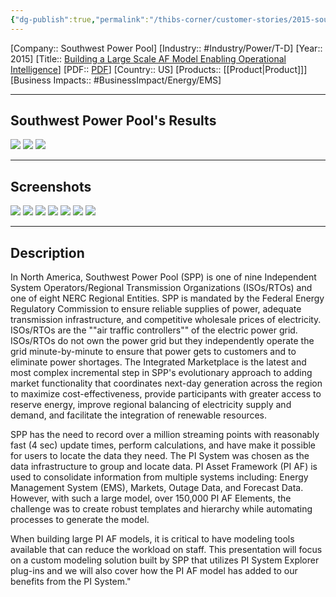 ```yaml
---
{"dg-publish":true,"permalink":"/thibs-corner/customer-stories/2015-southwest-power-pool-building-a-large-scale-af-model-enabling-operational-intelligence/","noteIcon":""}
---
```


[Company:: Southwest Power Pool]
[Industry:: #Industry/Power/T-D]
[Year:: 2015]
[Title:: [Building a Large Scale AF Model Enabling Operational Intelligence](https://resources.osisoft.com/presentations/building-a-large-scale-af-model-enabling-operational-intelligence/)]
[PDF:: [PDF](https://cdn.osisoft.com/corp/en/media/presentations/2015/UsersConference2015/PDF/UsersConference2015_SouthwestPowerPool_ParkerJeffParker_BuildingaLargeScaleAFModelEnablingOperationalIntelligence.pdf)]
[Country:: US]
[Products:: [[Product\|Product]]]
[Business Impacts:: #BusinessImpact/Energy/EMS]


---
## Southwest Power Pool's Results
![](https://i.imgur.com/riiVrlM.png)
![](https://i.imgur.com/ipz9eek.png)
![](https://i.imgur.com/NXDOmsK.png)

---
## Screenshots
![](https://i.imgur.com/4r6i1MP.png)
![](https://i.imgur.com/7JfxyjP.png)
![](https://i.imgur.com/qtZaAur.png)
![](https://i.imgur.com/qrtIEAU.png)
![](https://i.imgur.com/ZZwzLCt.png)
![](https://i.imgur.com/k9lofCo.png)
![](https://i.imgur.com/4SCKiq4.png)


---
## Description
In North America, Southwest Power Pool (SPP) is one of nine Independent System Operators/Regional Transmission Organizations (ISOs/RTOs) and one of eight NERC Regional Entities. SPP is mandated by the Federal Energy Regulatory Commission to ensure reliable supplies of power, adequate transmission infrastructure, and competitive wholesale prices of electricity. ISOs/RTOs are the ""air traffic controllers"" of the electric power grid. ISOs/RTOs do not own the power grid but they independently operate the grid minute-by-minute to ensure that power gets to customers and to eliminate power shortages. The Integrated Marketplace is the latest and most complex incremental step in SPP's evolutionary approach to adding market functionality that coordinates next-day generation across the region to maximize cost-effectiveness, provide participants with greater access to reserve energy, improve regional balancing of electricity supply and demand, and facilitate the integration of renewable resources.

SPP has the need to record over a million streaming points with reasonably fast (4 sec) update times, perform calculations, and have make it possible for users to locate the data they need. The PI System was chosen as the data infrastructure to group and locate data. PI Asset Framework (PI AF) is used to consolidate information from multiple systems including: Energy Management System (EMS), Markets, Outage Data, and Forecast Data. However, with such a large model, over 150,000 PI AF Elements, the challenge was to create robust templates and hierarchy while automating processes to generate the model.

When building large PI AF models, it is critical to have modeling tools available that can reduce the workload on staff. This presentation will focus on a custom modeling solution built by SPP that utilizes PI System Explorer plug-ins and we will also cover how the PI AF model has added to our benefits from the PI System."
